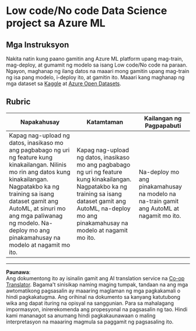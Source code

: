 <!--
CO_OP_TRANSLATOR_METADATA:
{
  "original_hash": "8fdc4a5fd9bc27a8d2ebef995dfbf73f",
  "translation_date": "2025-08-28T02:25:02+00:00",
  "source_file": "5-Data-Science-In-Cloud/18-Low-Code/assignment.md",
  "language_code": "tl"
}
-->
# Low code/No code Data Science project sa Azure ML

## Mga Instruksyon

Nakita natin kung paano gamitin ang Azure ML platform upang mag-train, mag-deploy, at gumamit ng modelo sa isang Low code/No code na paraan. Ngayon, maghanap ng ilang datos na maaari mong gamitin upang mag-train ng isa pang modelo, i-deploy ito, at gamitin ito. Maaari kang maghanap ng mga dataset sa [Kaggle](https://kaggle.com) at [Azure Open Datasets](https://azure.microsoft.com/services/open-datasets/catalog?WT.mc_id=academic-77958-bethanycheum&ocid=AID3041109).

## Rubric

| Napakahusay | Katamtaman | Kailangan ng Pagpapabuti |
|-------------|------------|--------------------------|
|Kapag nag-upload ng datos, inasikaso mo ang pagbabago ng uri ng feature kung kinakailangan. Nilinis mo rin ang datos kung kinakailangan. Nagpatakbo ka ng training sa isang dataset gamit ang AutoML, at sinuri mo ang mga paliwanag ng modelo. Na-deploy mo ang pinakamahusay na modelo at nagamit mo ito. | Kapag nag-upload ng datos, inasikaso mo ang pagbabago ng uri ng feature kung kinakailangan. Nagpatakbo ka ng training sa isang dataset gamit ang AutoML, na-deploy mo ang pinakamahusay na modelo at nagamit mo ito. | Na-deploy mo ang pinakamahusay na modelo na na-train gamit ang AutoML at nagamit mo ito. |

---

**Paunawa**:  
Ang dokumentong ito ay isinalin gamit ang AI translation service na [Co-op Translator](https://github.com/Azure/co-op-translator). Bagama't sinisikap naming maging tumpak, tandaan na ang mga awtomatikong pagsasalin ay maaaring maglaman ng mga pagkakamali o hindi pagkakatugma. Ang orihinal na dokumento sa kanyang katutubong wika ang dapat ituring na opisyal na sanggunian. Para sa mahalagang impormasyon, inirerekomenda ang propesyonal na pagsasalin ng tao. Hindi kami mananagot sa anumang hindi pagkakaunawaan o maling interpretasyon na maaaring magmula sa paggamit ng pagsasaling ito.